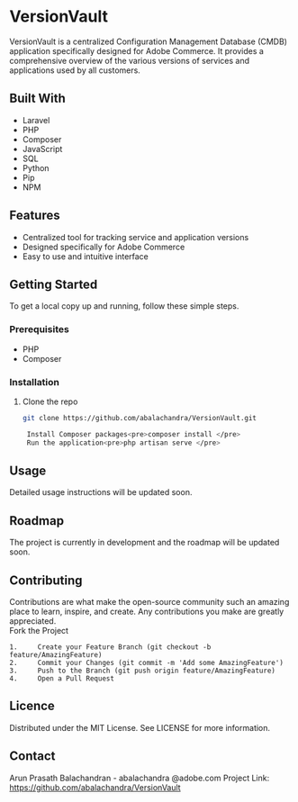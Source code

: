 # VersionVault

VersionVault is a centralized Configuration Management Database (CMDB) application specifically designed for Adobe Commerce. It provides a comprehensive overview of the various versions of services and applications used by all customers.

## Built With

- Laravel
- PHP
- Composer
- JavaScript
- SQL
- Python
- Pip
- NPM

## Features

- Centralized tool for tracking service and application versions
- Designed specifically for Adobe Commerce
- Easy to use and intuitive interface

## Getting Started

To get a local copy up and running, follow these simple steps.

### Prerequisites

- PHP
- Composer

### Installation

1. Clone the repo
   ```sh
   git clone https://github.com/abalachandra/VersionVault.git

    Install Composer packages<pre>composer install </pre>
    Run the application<pre>php artisan serve </pre>
    ```
   
## Usage
Detailed usage instructions will be updated soon. 

## Roadmap  
The project is currently in development and the roadmap will be updated soon.

## Contributing
Contributions are what make the open-source community such an amazing place to learn, inspire, and create. Any contributions you make are greatly appreciated.  
Fork the Project

    1.     Create your Feature Branch (git checkout -b feature/AmazingFeature)
    2.     Commit your Changes (git commit -m 'Add some AmazingFeature')
    3.     Push to the Branch (git push origin feature/AmazingFeature)
    4.     Open a Pull Request

## Licence  
Distributed under the MIT License. See LICENSE for more information.

## Contact
Arun Prasath Balachandran - abalachandra @adobe.com
Project Link: https://github.com/abalachandra/VersionVault


